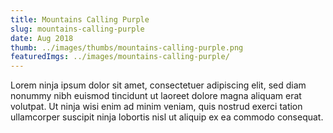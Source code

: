 ```yaml
---
title: Mountains Calling Purple
slug: mountains-calling-purple
date: Aug 2018
thumb: ../images/thumbs/mountains-calling-purple.png
featuredImgs: ../images/mountains-calling-purple/
---
```


Lorem ninja ipsum dolor sit amet, consectetuer adipiscing elit, sed diam nonummy nibh euismod tincidunt ut laoreet dolore magna aliquam erat volutpat. Ut ninja wisi enim ad minim veniam, quis nostrud exerci tation ullamcorper suscipit ninja lobortis nisl ut aliquip ex ea commodo consequat.
